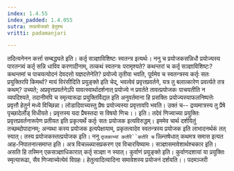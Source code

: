 ```yaml
---
index: 1.4.55
index_padded: 1.4.055
sutra: तत्प्रयोजको हेतुश्च
vritti: padamanjari

---
```

तदित्यनेनन कर्त्ता सम्बद्ध्यते इति। कर्तृ सञ्ज्ञाविशिष्टः स्वतन्त्र इत्यर्थः। ननु च प्रयोजकसन्निधौ प्रयोज्यस्य पारतन्त्र्यं कर्तृ सन्नि धाविव करणादीनाम्, तत्कथं स्वतन्त्रः परामृश्यते? कथन्तरां च कर्तृ सञ्ज्ञाविशिष्टः? कथन्तमां च पाचयत्योदनं देवदत्तो यज्ञदत्तेनेति? प्रयोज्ये तृतीया भवति, पूर्वमेव च स्वतन्त्रस्य कर्तृः सतः प्रयुक्तिरपि किमर्था? मायं विरंसीदिति प्रयुङ्क्ते इति चेद्, भवत्वेवं प्रवृत्तप्रवर्तने, यत्र तु बलात्कारेण प्रवर्त्यते तत्र कथम्? उच्यते; अप्रवृत्तप्रवर्तनेऽपि यावत्स्वार्थादर्शनात् प्रयोज्ये न प्रवर्तते तावत्प्रयोजकः पाचयतीति न व्यपदिश्यते, तदानीमपि च स्मृत्यारूढा प्रयुक्तिर्विद्यत इति अनुवर्तमाना हि प्रसक्तिः प्रयोज्यस्याफलनिष्पत्तेः प्रवृत्तौ हेतुर्न मध्ये विच्छिन्ना। लोडादिवाच्यस्तु प्रैषः प्रयोज्यस्या प्रवृत्तावपि भवति। उक्तं च--
द्रव्यमात्रस्य तु प्रैषे पृच्छादेर्लोड् विधीयते।
प्रवृत्तस्य यदा प्रैषस्तदा स विषयो णिचः।। इति।
      तदेवं णिज्वाच्या प्रयुक्तिः प्रवृत्तप्रवर्तनारूपेण प्रतीयत इति प्रकृत्यर्थे कर्तृः सतः प्रयोजक इत्यविरुद्धम्। इममेव चार्थ दर्शयितुं तच्छब्दोपादानम्; अन्यथा कस्य प्रयोजक इत्यपेक्षायाम्, प्रकृतत्वादेव स्वतन्त्रस्य प्रयोजक इति लाभादनर्थकं तत् स्यात्। तस्य प्रयोजकस्तत्प्रयोजक इति। ननु `तृजकाभ्यां कर्तरि``कर्तरि च` 
न्न्न्न्न्तिषेधात् कथमत्र समास इत्यत आह-निपातनात्समाप्त इति। अत्र विचन्न्न्न्न्न्पासप्रकरण एव विचारयिष्यामः।
सञ्ज्ञासमावेशार्थश्चकार इति। असति हि तस्मिन् एकसञ्ज्ञाधिकारात् कर्तृ सञ्ज्ञा न स्यात्। कुर्वाणं प्रयुङ्क्ते इति। कुर्वाणदशायां या प्रयुक्तिः स्मृत्यारूढा, सैव णिज्वाच्येत्येवं विग्रहः। हेतुत्वादित्यादिना समावेशस्य प्रयोजनं दर्शयति।।
पदमञ्जरी